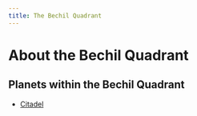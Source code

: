 ```yaml
---
title: The Bechil Quadrant
---
```


# About the Bechil Quadrant





## Planets within the Bechil Quadrant

- [Citadel](/planet/citadel)
